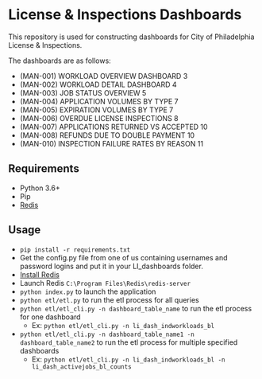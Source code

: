 # License & Inspections Dashboards

This repository is used for constructing dashboards for City of Philadelphia License & Inspections.

The dashboards are as follows:

- (MAN-001) WORKLOAD OVERVIEW DASHBOARD	3
- (MAN-002) WORKLOAD DETAIL DASHBOARD	4
- (MAN-003) JOB STATUS OVERVIEW	5
- (MAN-004) APPLICATION VOLUMES BY TYPE	7
- (MAN-005) EXPIRATION VOLUMES BY TYPE	7
- (MAN-006) OVERDUE LICENSE INSPECTIONS	8
- (MAN-007) APPLICATIONS RETURNED VS ACCEPTED	10
- (MAN-008) REFUNDS DUE TO DOUBLE PAYMENT	10
- (MAN-010) INSPECTION FAILURE RATES BY REASON	11

## Requirements
- Python 3.6+
- Pip
- [Redis](https://github.com/rgl/redis/downloads)

## Usage
- `pip install -r requirements.txt`
- Get the config.py file from one of us containing usernames and password logins and put it in your LI_dashboards folder.
- [Install Redis](https://github.com/rgl/redis/downloads)
- Launch Redis
`C:\Program Files\Redis\redis-server`
- `python index.py` to launch the application
- `python etl/etl.py` to run the etl process for all queries
- `python etl/etl_cli.py -n dashboard_table_name` to run the etl process for one dashboard
    - Ex: `python etl/etl_cli.py -n li_dash_indworkloads_bl`
- `python etl/etl_cli.py -n dashboard_table_name1 -n dashboard_table_name2` to run the etl process for multiple specified dashboards
    - Ex: `python etl/etl_cli.py -n li_dash_indworkloads_bl -n li_dash_activejobs_bl_counts`
